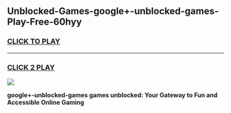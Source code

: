 
## Unblocked-Games-google+-unblocked-games-Play-Free-60hyy
<h3>
<a href="https://premium76.site?title=google+-unblocked-games&ref=23A">CLICK TO PLAY</a></h3>
<hr>

<h3>
<a href="https://premium76.site?title=google+-unblocked-games&ref=23A">CLICK 2 PLAY</a>
  
</h3>

<a href="https://premium76.site?title=google+-unblocked-games&ref=23A"><img src="https://clearcache.store/games.png"></a>


**google+-unblocked-games games unblocked: Your Gateway to Fun and Accessible Online Gaming**
